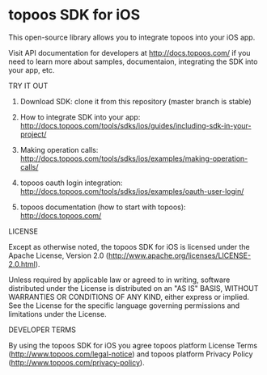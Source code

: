 topoos SDK for iOS
========================

This open-source library allows you to integrate topoos into your iOS app.

Visit API documentation for developers at http://docs.topoos.com/ if you need to learn more about samples, documentaion, integrating the SDK into your app, etc.

TRY IT OUT

1. Download SDK: clone it from this repository (master branch is stable)

2. How to integrate SDK into your app: http://docs.topoos.com/tools/sdks/ios/guides/including-sdk-in-your-project/

3. Making operation calls: http://docs.topoos.com/tools/sdks/ios/examples/making-operation-calls/

4. topoos oauth login integration: http://docs.topoos.com/tools/sdks/ios/examples/oauth-user-login/

5. topoos documentation (how to start with topoos): http://docs.topoos.com/

LICENSE

Except as otherwise noted, the topoos SDK for iOS is licensed under the Apache License, Version 2.0 (http://www.apache.org/licenses/LICENSE-2.0.html).

Unless required by applicable law or agreed to in writing, software distributed under the License is distributed on an "AS IS" BASIS, WITHOUT WARRANTIES OR CONDITIONS OF ANY KIND, either express or implied.  See the License for the specific language governing permissions and limitations under the License.

DEVELOPER TERMS

By using the topoos SDK for iOS you agree topoos platform License Terms (http://www.topoos.com/legal-notice) and topoos platform Privacy Policy (http://www.topoos.com/privacy-policy).